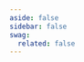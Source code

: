 ```yaml
---
aside: false
sidebar: false
swag:
  related: false
---
```


<SwagLanding>
    <template #title>Build the functionalities merchants need</template>
    <template #description>
        Leverage Shopware's extension APIs to build unique extensions that boost merchants' businesses. Use the powerful plugin system to build highly custom extensions or apps using the platform of your choice..
    </template>
    <template #ctas>
        <PageRef page="/docs/guides/plugins/apps/app-base-guide.html" title="Build your first Shopware app" sub="Learn how to set up your development environment and start coding within a couple of minutes." />
    </template>
    <template #exposed>
        <SwagLandingCardList>
            <template #title>Starter guides</template>
            <template #description>
                The number of topics that are available for exploration can be overwhelming. To help you navigate this complexity, we have curated tutorials that are designed to familiarize you with some of our core concepts.
            </template>
            <template #cards>
            <!--<SwagLandingCard page="https://github.com/shopware/app-php-sdk/blob/main/docs/01-getting_started.md">
                    <template #title>App SDK</template>
                    <template #sub>Tools and libraries that simplify the custom app development process for the Shopware platform.</template>
                </SwagLandingCard>-->
            <!--<SwagLandingCard page="/docs/guides/plugins/apps/local-development/app-development-with-platform-sh.html">
                    <template #title>Local app development</template>
                    <template #sub>Learn how to develop your app on Platform.sh or with Docker.</template>
                </SwagLandingCard>-->
            <PageRef page="/docs/guides/plugins/apps/starter/product-translator.html">
                <template #title></template>
                <template #sub>Learn how to set up an app server and read/write data to the Shopware APIs.</template>
            </PageRef>
            <PageRef page="/docs/guides/plugins/apps/starter/add-api-endpoint.html">
                <template #title>Add custom API</template>
                <template #sub>Learn how to add different custom API endpoints that delivers dynamic data.</template>
            </PageRef>
            <PageRef page="/docs/guides/plugins/apps/starter/starter-admin-extension.html">
                <template #title>Extend Admin UI</template>
                <template #sub>Learn how to extend modules for the admin panel using Admin Extension API.</template>
            </PageRef>
            <!--<SwagLandingCard page="/docs/guides/plugins/apps/hosting-guide/">
                    <template #title>Hosting guide</template>
                    <template #sub>Not all apps need hosting. Explore the server options.</template>
                </SwagLandingCard>-->
            </template>
        </SwagLandingCardList>
        <SwagLandingCardList>
            <template #title>Highlights</template>
            <template #description>
                Apps can add and customize new features and functionalities to your Shopware store. These can include things like payment gateways, product catalogs, search filters, and more.
            </template>
            <div class="grid gap-8">
                <div class="grid md:grid-cols-2 gap-8">
                    <SwagCardSummary icon="shopping-cart">
                        <template #title>Checkout</template>
                        <ul>
                            <li><a href="/docs/guides/plugins/apps/app-scripts/cart-manipulation#calculating-the-cart">Calculate cart</a></li>
                            <li><a href="/docs/guides/plugins/apps/app-scripts/cart-manipulation#add-a-relative-discount">Define custom prices and evaluate discounts</a></li>
                            <li><a href="/docs/guides/plugins/apps/tax-provider#tax-provider-endpoint">Calculate taxes</a></li>
                            <li><a href="/docs/guides/plugins/apps/app-scripts/cart-manipulation#split-line-items">Modify line items</a></li>
                            <li><a href="/docs/guides/plugins/apps/custom-data/">Add custom data</a></li>
                            <li><a href="/docs/guides/plugins/apps/app-scripts/cart-manipulation.html#rule-based-cart-scripts">Rule-based scripts</a></li>
                            <li><a href="/docs/guides/plugins/apps/app-scripts/cart-manipulation.html#add-errors-and-notifications-to-the-cart">Errors and notifications</a></li>
                            <li><a href="/docs/guides/plugins/apps/payment">Payment & Refunds</a></li>
                        </ul>
                    </SwagCardSummary>
                    <SwagCardSummary icon="storefront">
                        <template #title>Storefront & Administration</template>
                        <ul>
                            <li><a href="/docs/guides/plugins/apps/administration/add-custom-modules">Define features</a></li>
                            <li><a href="/docs/guides/plugins/apps/administration/add-custom-action-button">Add action button</a></li>
                            <li><a href="/docs/guides/plugins/apps/custom-data/custom-fields">Add custom fields</a></li>
                            <li><a href="/docs/guides/plugins/apps/custom-data/custom-entities">Create custom entities</a></li>
                            <li><a href="/docs/guides/plugins/apps/administration/add-custom-action-button#providing-feedback-in-the-administration">Send notifications</a></li>
                            <li><a href="/docs/guides/plugins/apps/storefront/customize-templates">Customize Templates</a></li>
                            <li><a href="/docs/guides/plugins/apps/storefront/apps-as-themes">Configure Themes</a></li>
                        </ul>
                    </SwagCardSummary>
                </div>
                <div class="grid md:grid-cols-3 gap-8">
                    <SwagCardSummary icon="content">
                        <template #title>Content</template>
                        <ul>
                            <li><a href="/docs/concepts/commerce/content/shopping-experiences-cms">Redefine shopping experiences</a></li>
                            <li><a href="/docs/guides/plugins/apps/content/cms/add-custom-cms-blocks#overview">Customized layout styling</a></li>
                            <li><a href="/docs/guides/plugins/apps/content/cms/add-custom-cms-blocks#defining-slots">Customize CMS layout</a></li>
                            <li><a href="/docs/guides/plugins/apps/custom-data/custom-fields">Custom Fields</a></li>
                            <li><a href="/docs/guides/plugins/apps/app-scripts/#translation">Define Translations</a></li>
                        </ul>
                    </SwagCardSummary>
                    <SwagCardSummary icon="inventory">
                        <template #title>Products and Catalog</template>
                        <ul>
                            <li><a href="/docs/guides/plugins/apps/app-scripts/data-loading">Store details</a></li>
                            <li><a href="/docs/guides/plugins/apps/app-scripts/data-loading#search-criteria">Define Searches</a></li>
                            <li><a href="/docs/guides/plugins/apps/app-scripts/data-loading.html#loading-data">Stock Availability</a></li>
                            <li><a href="/docs/guides/plugins/apps/app-scripts/data-loading.html#adding-data-to-the-page-object">New Products and Categories</a></li>
                            <li><a href="/docs/guides/plugins/apps/app-scripts/custom-endpoints#caching">Cache Configuration</a></li>
                        </ul>
                    </SwagCardSummary>
                    <SwagCardSummary icon="crossselling">
                        <template #title>Workflow</template>
                        <ul>
                            <li><a href="/docs/guides/plugins/apps/flow-builder/add-custom-flow-actions-from-app-system">Build Workflow</a></li>
                            <li><a href="/docs/guides/plugins/apps/app-base-guide.html#webhooks">Create Webhooks</a></li>
                            <li><a href="/docs/guides/plugins/plugins/checkout/document/add-custom-document-type#adding-a-generator">Generate Documents</a></li>
                            <li><a href="/docs/guides/plugins/apps/rule-builder/add-custom-rule-conditions">Build Rules</a></li>
                        </ul>
                    </SwagCardSummary>
                </div>
            </div>
        </SwagLandingCardList>
    </template>
    <!--<template #exposed2>
        <SwagLandingCardList>
            <template #title>Product areas</template>
            <template #description>
                If you prefer to dig into a specific topic directly, choose from one of the product areas. You can also find them on the left all the time.
            </template>
            <template #cards>
                <SwagLandingCard page="./cart/">
                    <template #title>Cart</template>
                    <template #sub>Modify the cart, add custom data or calculate taxes</template>
                </SwagLandingCard>
                <SwagLandingCard page="./checkout/">
                    <template #title>Checkout</template>
                    <template #sub>Apply discounts, price calculations or control shipping method availabilities</template>
                </SwagLandingCard>
                <SwagLandingCard page="./payment/">
                    <template #title>Payment</template>
                    <template #sub>Handle payments from different gateways or process refunds</template>
                </SwagLandingCard>
                <SwagLandingCard page="./storefront/">
                    <template #title>Storefront</template>
                    <template #sub>Build extensions or themes for the customer storefront using templates or custom styles</template>
                </SwagLandingCard>
                <SwagLandingCard page="./administration/">
                    <template #title>Administration</template>
                    <template #sub>Explore the possibilities of custom admin modules or extensions</template>
                </SwagLandingCard>
                <SwagLandingCard page="./content/">
                    <template #title>Content</template>
                    <template #sub>Build custom content elements or add custom fields to existing entities</template>
                </SwagLandingCard>
                <SwagLandingCard page="./flow-builder/">
                    <template #title>Flow Builder</template>
                    <template #sub>Add custom actions that for third party integrations or automate processes</template>
                </SwagLandingCard>
                <SwagLandingCard page="./products-and-catalog/">
                    <template #title>Products & Catalog</template>
                    <template #sub>Extend the product definition or add custom fields to the product</template>
                </SwagLandingCard>
                <SwagLandingCard page="./workflow/">
                    <template #title>Workflow</template>
                    <template #sub>Build custom states and transitions for orders or add custom fields to existing entities</template>
                </SwagLandingCard>
            </template>
        </SwagLandingCardList>
    </template>-->
    <!--<template #exposed3>
        <SwagLandingCardList>
            <template #title>Related topics</template>
            <template #cards>
                <SwagLandingCard page="/docs/guides/plugins/apps/local-development/app-development-with-platform-sh.html">
                    <template #title>Add apps locally</template>
                    <template #sub>Learn how to add app server to your local development setup on Platform.sh or with Docker.</template>
                </SwagLandingCard>
                <SwagLandingCard page="/docs/guides/plugins/apps/starter/starter-admin-extension.html">
                    <template #title>Shopware CLI</template>
                    <template #sub>Your tool when it comes to app development, installation, and deployments.</template>
                </SwagLandingCard>
            <SwagLandingCard page="/docs/guides/plugins/apps/hosting-guide/">
                    <template #title>Hosting guide</template>
                    <template #sub>Not all apps need hosting. Explore the server options.</template>
                </SwagLandingCard>
            <SwagLandingCard page="/docs/guides/plugins/apps/app-scripts/">
                    <template #title>App scripts</template>
                    <template #sub>Leverage app scripts to customize the checkout or fetch additional data in your Storefront.</template>
                </SwagLandingCard>
            <SwagLandingCard page="/docs/guides/plugins/apps/app-scripts/">
                    <template  #title>Customize templates</template>
                    <template #sub>Custom templates let you extend or modify the appearance of parts of your Storefront.</template>
                </SwagLandingCard>
                <SwagLandingCard page="/docs/guides/plugins/apps/starter/starter-admin-extension.html">
                    <template #title>Admin Extensions</template>
                    <template #sub>Build powerful modules for the admin panel using our new Admin Extension API.</template>
                </SwagLandingCard>
            </template>
        </SwagLandingCardList>
    </template>-->
</SwagLanding>
